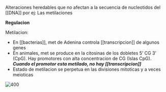 Alteraciones heredables que no afectan a la secuencia de nucleotidos del [[DNA]] por ej: Las metilaciones

**Regulacion**

Metilacion:
- En [[bacterias]], met de Adenina controla [[transcripcion]] de algunos genes
- En animales, met se produce en la citosinas de los dobletes 5’ CG 3’ (CpG). Hay promotores con alta concentracion de CG (Islas CpG). ***Cuando el promotor esta metilado, no hay [[transcripcion]]***
- Estado de metilacion se perpetua en las divisiones mitoticas y a veces meioticas

![400](https://i.imgur.com/HlIaPLj.png)
